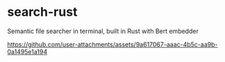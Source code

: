 # search-rust
Semantic file searcher in terminal, built in Rust with Bert embedder

https://github.com/user-attachments/assets/9a617067-aaac-4b5c-aa9b-0a1495e1a194
